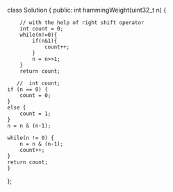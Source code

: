 class Solution {
public:
    int hammingWeight(uint32_t n) {

        // with the help of right shift operator
        int count = 0;
        while(n!=0){
            if(n&1){
                count++;
            }
            n = n>>1;
        }
        return count;

       //  int count;
    if (n == 0) {
        count = 0;
    }
    else {
        count = 1;
    }
    n = n & (n-1);
    
    while(n != 0) {
        n = n & (n-1);
        count++;
    }
    return count;
    }
};
